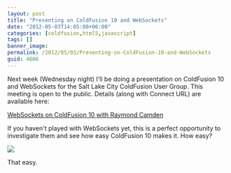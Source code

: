 ```yaml
---
layout: post
title: "Presenting on ColdFusion 10 and WebSockets"
date: "2012-05-03T14:05:00+06:00"
categories: [coldfusion,html5,javascript]
tags: []
banner_image: 
permalink: /2012/05/03/Presenting-on-ColdFusion-10-and-WebSockets
guid: 4606
---
```


Next week (Wednesday night) I'll be doing a presentation on ColdFusion 10 and WebSockets for the Salt Lake City ColdFusion User Group. This meeting is open to the public. Details (along with Connect URL) are available here:

<a href="http://www.slcfug.org/events/58085992/?eventId=58085992&action=detail">WebSockets on ColdFusion 10 with Raymond Camden</a>

If you haven't played with WebSockets yet, this is a perfect opportunity to investigate them and see how easy ColdFusion 10 makes it. How easy?

<img src="https://static.raymondcamden.com/images/take_it_easy_kitten-7530.jpg" />

That easy.